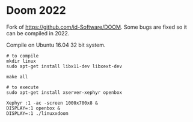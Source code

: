 
# Doom 2022
Fork of https://github.com/id-Software/DOOM.
Some bugs are fixed so it can be compiled in 2022. 

Compile on Ubuntu 16.04 32 bit system.

```
# to compile 
mkdir linux
sudo apt-get install libx11-dev libxext-dev

make all

# to execute 
sudo apt-get install xserver-xephyr openbox

Xephyr :1 -ac -screen 1000x700x8 &
DISPLAY=:1 openbox &
DISPLAY=:1 ./linuxxdoom
```
